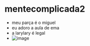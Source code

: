 # mentecomplicada2
- meu parça é o miguel
- eu adoro a aula de ema
- a larylary é legal
- ![image](https://github.com/mentecomplicada2k/mentecomplicada2/assets/171140178/d06f7f89-8041-490f-bb53-e0540aee68d3)
